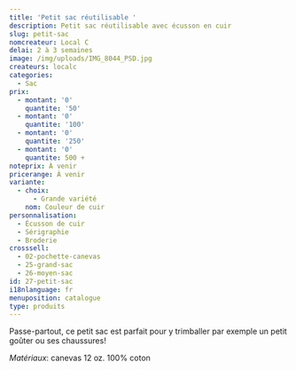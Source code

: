 ```yaml
---
title: 'Petit sac réutilisable '
description: Petit sac réutilisable avec écusson en cuir
slug: petit-sac
nomcreateur: Local C
delai: 2 à 3 semaines
image: /img/uploads/IMG_8044_PSD.jpg
createurs: localc
categories:
  - Sac
prix:
  - montant: '0'
    quantite: '50'
  - montant: '0'
    quantite: '100'
  - montant: '0'
    quantite: '250'
  - montant: '0'
    quantite: 500 +
noteprix: À venir
pricerange: À venir
variante:
  - choix:
      - Grande variété
    nom: Couleur de cuir
personnalisation:
  - Écusson de cuir
  - Sérigraphie
  - Broderie
crosssell:
  - 02-pochette-canevas
  - 25-grand-sac
  - 26-moyen-sac
id: 27-petit-sac
i18nlanguage: fr
menuposition: catalogue
type: produits
---
```

Passe-partout, ce petit sac est parfait pour y trimballer par exemple un petit goûter ou ses chaussures!

_Matériaux_: canevas 12 oz. 100% coton

